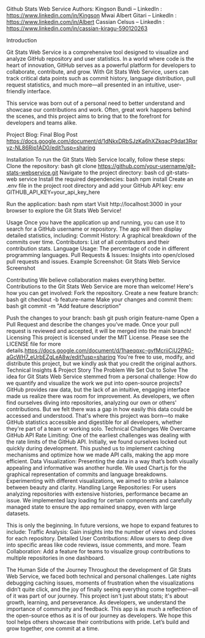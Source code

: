 Github Stats Web Service Authors: Kingson Bundi – LinkedIn : https://www.linkedin.com/in/Kingson Mwai Albert Gitari – LinkedIn : https://www.linkedin.com/in/Albert Cassian Celsus – LinkedIn : https://www.linkedin.com/in/cassian-kiragu-590120263

Introduction

Git Stats Web Service is a comprehensive tool designed to visualize and analyze GitHub repository and user statistics. In a world where code is the heart of innovation, GitHub serves as a powerful platform for developers to collaborate, contribute, and grow. With Git Stats Web Service, users can track critical data points such as commit history, language distribution, pull request statistics, and much more—all presented in an intuitive, user-friendly interface.

This service was born out of a personal need to better understand and showcase our contributions and work. Often, great work happens behind the scenes, and this project aims to bring that to the forefront for developers and teams alike.

Project Blog: Final Blog Post https://docs.google.com/document/d/1dNkxDRbSJzKa6hXZkqacP9dat3Rqryz-NL86Rip1AD0/edit?usp=sharing

Installation To run the Git Stats Web Service locally, follow these steps: Clone the repository: bash git clone https://github.com/your-username/git-stats-webservice.git Navigate to the project directory: bash cd git-stats-web service Install the required dependencies: bash npm install Create an .env file in the project root directory and add your GitHub API key: env GITHUB_API_KEY=your_api_key_here

Run the application: bash npm start Visit http://localhost:3000 in your browser to explore the Git Stats Web Service!

Usage Once you have the application up and running, you can use it to search for a GitHub username or repository. The app will then display detailed statistics, including: Commit History: A graphical breakdown of the commits over time. Contributors: List of all contributors and their contribution stats. Language Usage: The percentage of code in different programming languages. Pull Requests & Issues: Insights into open/closed pull requests and issues. Example Screenshot: Git Stats Web Service Screenshot

Contributing We believe collaboration makes everything better. Contributions to the Git Stats Web Service are more than welcome! Here's how you can get involved: Fork the repository. Create a new feature branch: bash git checkout -b feature-name Make your changes and commit them: bash git commit -m "Add feature description"

Push the changes to your branch: bash git push origin feature-name Open a Pull Request and describe the changes you’ve made. Once your pull request is reviewed and accepted, it will be merged into the main branch! Licensing This project is licensed under the MIT License. Please see the LICENSE file for more details.https://docs.google.com/document/d/1haeqqxc-gyfMcriiCjU2PAG-aGcWH7_eUrbEZgLeA8w/edit?usp=sharing You're free to use, modify, and distribute this project, but we kindly ask that you credit the original authors. Technical Insights & Project Story The Problem We Set Out to Solve The idea for Git Stats Web Service stemmed from a personal challenge: How do we quantify and visualize the work we put into open-source projects? GitHub provides raw data, but the lack of an intuitive, engaging interface made us realize there was room for improvement. As developers, we often find ourselves diving into repositories, analyzing our own or others' contributions. But we felt there was a gap in how easily this data could be accessed and understood. That's where this project was born—to make GitHub statistics accessible and digestible for all developers, whether they're part of a team or working solo. Technical Challenges We Overcame GitHub API Rate Limiting: One of the earliest challenges was dealing with the rate limits of the GitHub API. Initially, we found ourselves locked out quickly during development. This pushed us to implement caching mechanisms and optimize how we made API calls, making the app more efficient. Data Visualization: Presenting the data in a way that’s both visually appealing and informative was another hurdle. We used Chart.js for the graphical representation of commits and language breakdowns. Experimenting with different visualizations, we aimed to strike a balance between beauty and clarity. Handling Large Repositories: For users analyzing repositories with extensive histories, performance became an issue. We implemented lazy loading for certain components and carefully managed state to ensure the app remained snappy, even with large datasets.

This is only the beginning. In future versions, we hope to expand features to include: Traffic Analysis: Gain insights into the number of views and clones for each repository. Detailed User Contributions: Allow users to deep dive into specific areas like code reviews, issue comments, and more. Team Collaboration: Add a feature for teams to visualize group contributions to multiple repositories in one dashboard.

The Human Side of the Journey Throughout the development of Git Stats Web Service, we faced both technical and personal challenges. Late nights debugging caching issues, moments of frustration when the visualizations didn’t quite click, and the joy of finally seeing everything come together—all of it was part of our journey. This project isn't just about stats; it's about growth, learning, and perseverance. As developers, we understand the importance of community and feedback. This app is as much a reflection of the open-source ethos as it is of our journey as developers. We hope this tool helps others showcase their contributions with pride. Let’s build and grow together, one commit at a time.
